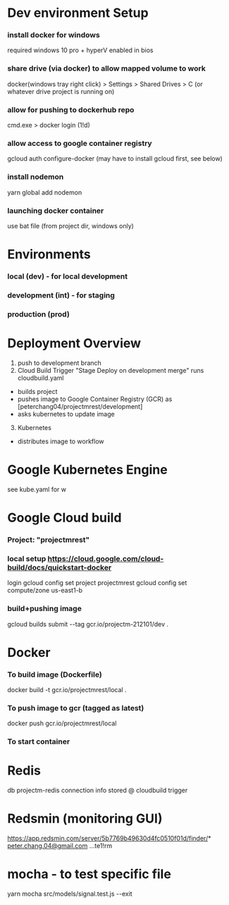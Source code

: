 # Dev environment Setup
### install docker for windows
required windows 10 pro + hyperV enabled in bios
### share drive (via docker) to allow mapped volume to work
docker(windows tray right click) > Settings > Shared Drives > C (or whatever drive project is running on)
### allow for pushing to dockerhub repo
cmd.exe > docker login (1!d)
### allow access to google container registry
gcloud auth configure-docker (may have to install gcloud first, see below)
### install nodemon
yarn global add nodemon
### launching docker container
use bat file (from project dir, windows only)

# Environments
### local (dev) - for local development
### development (int) - for staging
### production (prod)

# Deployment Overview
1. push to development branch
2. Cloud Build Trigger "Stage Deploy on development merge" runs cloudbuild.yaml
  - builds project
  - pushes image to Google Container Registry (GCR) as [peterchang04/projectmrest/development]
  - asks kubernetes to update image
3. Kubernetes
  - distributes image to workflow

# Google Kubernetes Engine
see kube.yaml for w

# Google Cloud build
### Project: "projectmrest"
### local setup https://cloud.google.com/cloud-build/docs/quickstart-docker
login
gcloud config set project projectmrest
gcloud config set compute/zone us-east1-b
### build+pushing image
gcloud builds submit --tag gcr.io/projectm-212101/dev .

# Docker
### To build image (Dockerfile)
docker build -t gcr.io/projectmrest/local .
### To push image to gcr (tagged as latest)
docker push gcr.io/projectmrest/local
### To start container


# Redis
db projectm-redis
connection info stored @ cloudbuild trigger

# Redsmin (monitoring GUI)
https://app.redsmin.com/server/5b7769b49630d4fc0510f01d/finder/*
peter.chang.04@gmail.com ...te1!rm

# mocha - to test specific file
yarn mocha src/models/signal.test.js --exit

